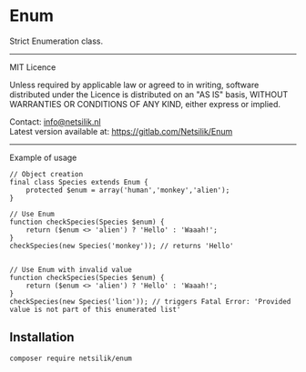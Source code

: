 Enum
====

Strict Enumeration class.

---

MIT Licence

Unless required by applicable law or agreed to in writing, software
distributed under the Licence is distributed on an "AS IS" basis,
WITHOUT WARRANTIES OR CONDITIONS OF ANY KIND, either express or implied.

Contact: info@netsilik.nl  
Latest version available at: https://gitlab.com/Netsilik/Enum

---

Example of usage
```
// Object creation
final class Species extends Enum {
    protected $enum = array('human','monkey','alien');
}

// Use Enum
function checkSpecies(Species $enum) {
    return ($enum <> 'alien') ? 'Hello' : 'Waaah!';
}
checkSpecies(new Species('monkey')); // returns 'Hello'


// Use Enum with invalid value
function checkSpecies(Species $enum) {
    return ($enum <> 'alien') ? 'Hello' : 'Waaah!';
}
checkSpecies(new Species('lion')); // triggers Fatal Error: 'Provided value is not part of this enumerated list'

```


Installation
------------

```
composer require netsilik/enum
```
